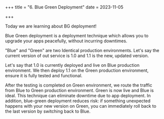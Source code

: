 +++
title = "6. Blue Green Deployment"
date = 2023-11-05

+++

Today we are learning about BG deployment!

Blue Green deployment is a deployment technique which allows you to upgrade your apps peacefully, without incurring downtimes.

"Blue" and "Green" are two Identical production environments. Let's say the current version of out service is 1.0 and 1.1 is the new, updated version.

Let's say that 1.0 is currently deployed and live on Blue production environment. We then deploy 1.1 on the Green production environment, ensure it is fully tested and functional. 

After the testing is completed on Green environment, we route the traffic from Blue to Green production environment. Green is now live and Blue is ideal. This technique can eliminate downtime due to app deployment. In addition, blue-green deployment reduces risk: if something unexpected happens with your new version on Green, you can immediately roll back to the last version by switching back to Blue.